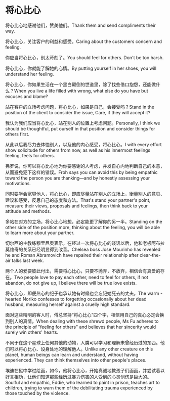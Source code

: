 # 将心比心

<p><span class="chinese">将心比心地感谢他们，赞美他们。</span><span class="english">Thank them and send compliments their way.</span></p>

<p><span class="chinese">将心比心，关注客户的利益和感受。</span><span class="english">Caring about the customers concern and feeling.</span></p>

<p><span class="chinese">你应当将心比心，别太苛刻了。</span><span class="english">You should feel for others. Don't be too harsh.</span></p>

<p><span class="chinese">将心比心，你就能了解她的心情。</span><span class="english">By putting yourself in her shoes, you will understand her feeling.</span></p>

<p><span class="chinese">将心比心，你如果生活在一个黑白颠倒的世道里，除了找些借口抱怨，还能做什么？</span><span class="english">When you live a life filled with wrong, what else do you have but excuses and blame?</span></p>

<p><span class="chinese">站在客户的立场考虑问题，将心比心，如果是自己，会接受吗？</span><span class="english">Stand in the position of the client to consider the issue, Care, if they will accept it?</span></p>

<p><span class="chinese">我认为我们应当将心比心，站在别人的位置上考虑问题。</span><span class="english">Personally, I think we should be thoughtful, put ourself in that position and consider things for others first.</span></p>

<p><span class="chinese">从此以后我尽力去体恤别人，以及他的内心感受，将心比心。</span><span class="english">I with every effort show solicitude for others from now, as well as his innermost feelings feeling, feels for others.</span></p>

<p><span class="chinese">弗罗说，你可以将心比心地为你要感谢的人考虑，并发自心内地判断自己的本意，从而避免犯下这样的错误。</span><span class="english">Froh says you can avoid this by being empathic toward the person you are thanking―and by honestly assessing your motivations.</span></p>

<p><span class="chinese">同时要学会宽容他人，将心比心，即应尽量站在别人的立场上，衡量别人的意见、建议和感受，反思自己的态度和方法。</span><span class="english">That's stand your partner's point, measure their views, proposals and feelings, then think back to your attitude and methods.</span></p>

<p><span class="chinese">多站在对方的立场，将心比心地想，必定能更了解你的另一半。</span><span class="english">Standing on the other side of the position more, thinking about the feeling, you will be able to learn more about your partner.</span></p>

<p><span class="chinese">切尔西的主教练穆里尼奥表示，在经过一次将心比心的谈话以后，他和老板阿布拉莫维奇的关系已经明显得到改善。</span><span class="english">Chelsea boss Jose Mourinho has revealed he and Roman Abramovich have repaired their relationship after clear-the-air talks last week.</span></p>

<p><span class="chinese">两个人的爱要彼此付出，需要将心比心，只要不抛弃，不放弃，相信会有真爱的存在。</span><span class="english">Two people love to pay each other, need to feel for others, if not abandon, do not give up, I believe there will be true love exists.</span></p>

<p><span class="chinese">将心比心，即便热心的纪子也承认她有时候也会忘记她死去的丈夫。</span><span class="english">The warm -hearted Noriko confesses to forgetting occasionally about her dead husband, measuring herself against a cruelly high standard.</span></p>

<p><span class="chinese">面对这些精明的客人时，傅总坚持“将心比心”四个字，相信用自己的真心必定会换到别人的真情。</span><span class="english">When dealing with these shrewd people, Ms Fu adheres to the principle of "feeling for others" and believes that her sincerity would surely win others' hearts.</span></p>

<p><span class="chinese">不同于在这个星球上任何其他的动物，人类可以学习和理解未曾经历过的东西。他们可以将心比心、设身处地的理解他人。</span><span class="english">Unlike any other creature on this planet, human beings can learn and understand, without having experienced. They can think themselves into other people's places.</span></p>

<p><span class="chinese">埃迪在狱中学过绘画，如今，他将心比心，开始真诚地教孩子们画画，并尝试着以好言相劝，让他们知道那些经历过暴力伤害的人受到的心灵创伤是巨大的。</span><span class="english">Soulful and empathic, Eddie, who learned to paint in prison, teaches art to children, trying to warn them of the debilitating trauma experienced by those touched by the violence.</span></p>

